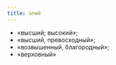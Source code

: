```yaml
---
title: алий
---
```


* «высший; высокий»;
* «высший, превосходный»;
* «возвышенный, благородный»;
* «верховный»
